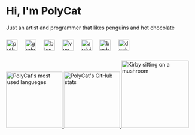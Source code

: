 # Hi, I'm PolyCat

Just an artist and programmer that likes penguins and hot chocolate

###

<div align="left">
  <img src="https://skillicons.dev/icons?i=py" height="30" alt="python logo"  />
  <img width="12" />
  <img src="https://skillicons.dev/icons?i=godot" height="30" alt="godot logo"  />
  <img width="12" />
  <img src="https://skillicons.dev/icons?i=blender" height="30" alt="blender logo"  />
  <img width="12" />
  <img src="https://skillicons.dev/icons?i=astro" height="30" alt="vue logo"  />
  <img width="12" />
  <img src="https://skillicons.dev/icons?i=arduino" height="30" alt="arduino logo"  />
  <img width="12" />
  <img src="https://skillicons.dev/icons?i=bash" height="30" alt="bash logo"  />
  <img width="12" />
  <img src="https://skillicons.dev/icons?i=docker" height="30" alt="docker logo"  />
</div>

###

<div align="centre"> 
  <a href="https://github.com/PolyCatDev"><img height="150" alt="PolyCat's most used langueges" src="https://github-readme-stats-alpha-livid.vercel.app/api/top-langs/?username=PolyCatDev&theme=dracula&hide=lua" /> </a>
  <a href="https://github.com/PolyCatDev"><img height="150" alt="PolyCat's GitHub stats" src="https://github-readme-stats-alpha-livid.vercel.app/api?username=PolyCatDev&show_icons=true&theme=dracula" /> </a>
  <a href="https://youtube.com/watch?v=RzM_-YTnQo0"><img src="https://github.com/PolyCatDev/PolyCatDev/blob/main/gifs/kirby-mushroom.gif" alt="Kirby sitting on a mushroom" height="180"></a>
</div>

